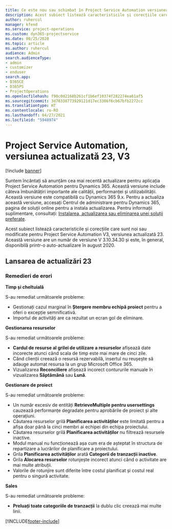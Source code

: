 ```yaml
---
title: Ce este nou sau schimbat în Project Service Automation versiunea actualizată 23, V3
description: Acest subiect listează caracteristicile și corecțiile care sunt disponibile în Project Service Automation V3, versiunea actualizată 23, V3.
author: ruhercul
manager: kfend
ms.service: project-operations
ms.custom: dyn365-projectservice
ms.date: 08/25/2020
ms.topic: article
ms.author: ruhercul
audience: Admin
search.audienceType:
- admin
- customizer
- enduser
search.app:
- D365CE
- D365PS
- ProjectOperations
ms.openlocfilehash: f90c0d2168b261cf1b6ef10374f282274ea61af5
ms.sourcegitcommit: 3d78338773929121d17ec3386f6cb67bfb2272cc
ms.translationtype: HT
ms.contentlocale: ro-RO
ms.lasthandoff: 04/27/2021
ms.locfileid: "5948974"
---
```

# <a name="project-service-automation-update-release-23-v3"></a>Project Service Automation, versiunea actualizată 23, V3

[!include [banner](../includes/psa-now-project-operations.md)]

Suntem încântați să anunțăm cea mai recentă actualizare pentru aplicația Project Service Automation pentru Dynamics 365. Această versiune include câteva îmbunătățiri importante ale calității, performanței și utilizabilității. Această versiune este compatibilă cu Dynamics 365 9.x. Pentru a actualiza această versiune, accesați Centrul de administrare pentru Dynamics 365, pagina de soluții online pentru a instala actualizarea. Pentru informații suplimentare, consultați: [Instalarea, actualizarea sau eliminarea unei soluții preferate](/power-platform/admin/install-remove-preferred-solution).

Acest subiect listează caracteristicile și corecțiile care sunt noi sau modificate pentru Project Service Automation V3, versiunea actualizată 23. Această versiune are un număr de versiune V 3.10.34.30 și este, în general, disponibilă printr-o auto-actualizare în august 2020.

## <a name="update-release-23"></a>Lansarea de actualizări 23

### <a name="bug-fixes"></a>Remedieri de erori

**Timp și cheltuială**

S-au remediat următoarele probleme:
- Gestionați cazul marginal în **Ștergere membru echipă proiect** pentru a oferi o excepție semnificativă.
- Importul de activități are ca rezultat un ecran gol de eliminare.

**Gestionarea resurselor**

S-au remediat următoarele probleme:

- **Cardul de resurse al grilei de utilizare a resurselor** afișează date incorecte atunci când scala de timp este mai mare de cinci zile.
- Când clienții creează o resursă rezervabilă, insertul nu reușește să adauge automat resursa la un grup Microsoft Office 365.
- Vizualizarea **Reconciliere** afișează incorect contururile manuale în vizualizarea **Săptămână** sau **Lună**.

**Gestionare de proiect**

S-au remediat următoarele probleme:

- Un număr excesiv de entități **RetrieveMultiple pentru usersettings** cauzează performanțe degradate pentru aprobările de proiect și alte operațiuni.
- Căutarea resurselor grilă **Planificarea activităților** este limitată pentru a afișa doar până la cinci membri ai echipei din echipa proiectului. 
- Căutarea resurselor grilă **Planificarea activităților** nu filtrează resursele inactive.
- Modul manual nu funcționează așa cum era de așteptat în structura de repartizare a lucrărilor de planificare a proiectului.
- Grila **Planificarea activităților** arată **Categorii de tranzacții inactive**.
- Grila **Alocarea resurselor** rotunjește incorect atunci când o activitate are mai multe atribuții.
- Valorile de rotunjire sunt diferite între costul planificat și costul real pentru o singură activitate.

**Sales**

S-au remediat următoarele probleme:

- **Preluați toate categoriile de tranzacții** la dublu clic creează mai multe linii.


[!INCLUDE[footer-include](../includes/footer-banner.md)]